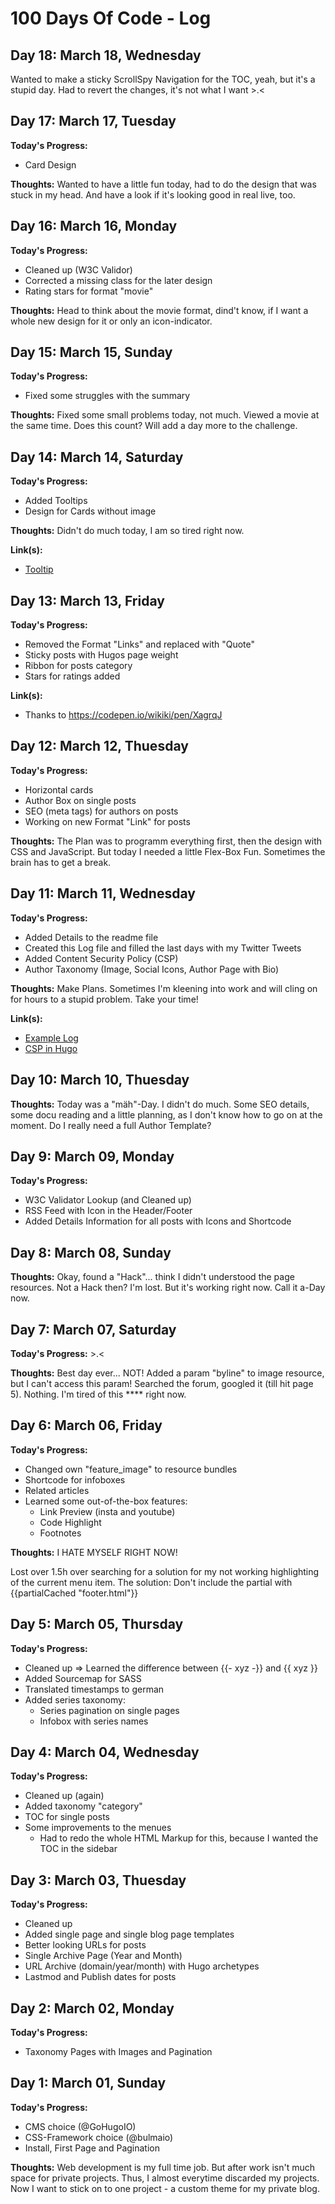 # 100 Days Of Code - Log

## Day 18: March 18, Wednesday

Wanted to make a sticky ScrollSpy Navigation for the TOC, yeah, but it's a stupid day. Had to revert the changes, it's not what I want >.<

## Day 17: March 17, Tuesday

**Today's Progress:**
* Card Design

**Thoughts:** Wanted to have a little fun today, had to do the design that was stuck in my head. And have a look if it's looking good in real live, too.

## Day 16: March 16, Monday

**Today's Progress:**
* Cleaned up (W3C Validor)
* Corrected a missing class for the later design
* Rating stars for format "movie"

**Thoughts:** Head to think about the movie format, dind't know, if I want a whole new design for it or only an icon-indicator.

## Day 15: March 15, Sunday

**Today's Progress:**
* Fixed some struggles with the summary

**Thoughts:** Fixed some small problems today, not much. Viewed a movie at the same time. Does this count? Will add a day more to the challenge.

## Day 14: March 14, Saturday

**Today's Progress:**
* Added Tooltips
* Design for Cards without image

**Thoughts:** Didn't do much today, I am so tired right now.

**Link(s):**
* [Tooltip](https://github.com/Wikiki/bulma-tooltip)

## Day 13: March 13, Friday

**Today's Progress:**
* Removed the Format "Links" and replaced with "Quote"
* Sticky posts with Hugos page weight
* Ribbon for posts category
* Stars for ratings added

**Link(s):**
* Thanks to https://codepen.io/wikiki/pen/XagrqJ

## Day 12: March 12, Thuesday

**Today's Progress:**
* Horizontal cards
* Author Box on single posts
* SEO (meta tags) for authors on posts
* Working on new Format "Link" for posts

**Thoughts:** The Plan was to programm everything first, then the design with CSS and JavaScript. But today I needed a little Flex-Box Fun. Sometimes the brain has to get a break.

## Day 11: March 11, Wednesday

**Today's Progress:**
* Added Details to the readme file
* Created this Log file and filled the last days with my Twitter Tweets
* Added Content Security Policy (CSP)
* Author Taxonomy (Image, Social Icons, Author Page with Bio)

**Thoughts:** Make Plans. Sometimes I'm kleening into work and will cling on for hours to a stupid problem. Take your time!

**Link(s):**
* [Example Log](https://github.com/kallaway/100-days-of-code/blob/master/log.md)
* [CSP in Hugo](https://blog.jeremylikness.com/blog/create-content-security-policy-csp-in-hugo/)

## Day 10: March 10, Thuesday

**Thoughts:** Today was a "mäh"-Day. I didn't do much. Some SEO details, some docu reading and a little planning, as I don't know how to go on at the moment. Do I really need a full Author Template?

## Day 9: March 09, Monday

**Today's Progress:**
- W3C Validator Lookup (and Cleaned up)
- RSS Feed with Icon in the Header/Footer
- Added Details Information for all posts with Icons and Shortcode

## Day 8: March 08, Sunday

**Thoughts:** Okay, found a "Hack"... think I didn't understood the page resources. Not a Hack then? I'm lost. But it's working right now.
Call it a-Day now.

## Day 7: March 07, Saturday

**Today's Progress:** >.<

**Thoughts:** Best day ever... NOT!
Added a param "byline" to image resource, but I can't access this param! Searched the forum, googled it (till hit page 5). Nothing. I'm tired of this **** right now.

## Day 6: March 06, Friday

**Today's Progress:**
- Changed own "feature_image" to resource bundles
- Shortcode for infoboxes
- Related articles
- Learned some out-of-the-box features: 
  - Link Preview (insta and youtube)
  - Code Highlight
  - Footnotes

**Thoughts:** I HATE MYSELF RIGHT NOW!

Lost over 1.5h over searching for a solution for my not working highlighting of the current menu item.
The solution: Don't include the partial with {{partialCached "footer.html"}}

## Day 5: March 05, Thursday

**Today's Progress:**
- Cleaned up => Learned the difference between {{- xyz -}} and {{ xyz }}
- Added Sourcemap for SASS
- Translated timestamps to german
- Added series taxonomy:
  - Series pagination on single pages
  - Infobox with series names

## Day 4: March 04, Wednesday

**Today's Progress:**
- Cleaned up (again)
- Added taxonomy "category"
- TOC for single posts
- Some improvements to the menues
  - Had to redo the whole HTML Markup for this, because I wanted the TOC in the sidebar

## Day 3: March 03, Thuesday

**Today's Progress:**
- Cleaned up
- Added single page and single blog page templates
- Better looking URLs for posts
- Single Archive Page (Year and Month)
- URL Archive (domain/year/month) with Hugo archetypes
- Lastmod and Publish dates for posts

## Day 2: March 02, Monday

**Today's Progress:**
- Taxonomy Pages with Images and Pagination

## Day 1: March 01, Sunday

**Today's Progress:**
- CMS choice (@GoHugoIO)
- CSS-Framework choice (@bulmaio)
- Install, First Page and Pagination

**Thoughts:** Web development is my full time job. But after work isn't much space for private projects. Thus, I almost everytime discarded my projects.
Now I want to stick on to one project - a custom theme for my private blog.
